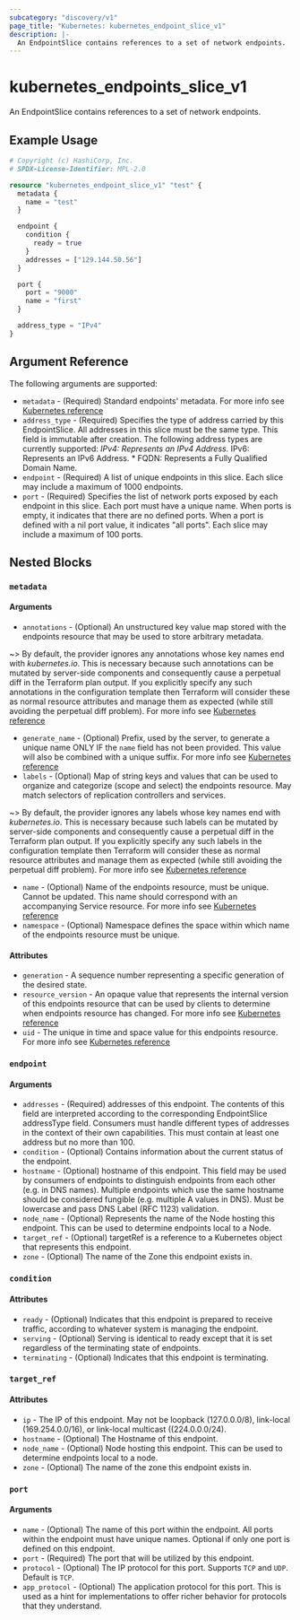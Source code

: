 ```yaml
---
subcategory: "discovery/v1"
page_title: "Kubernetes: kubernetes_endpoint_slice_v1"
description: |-
  An EndpointSlice contains references to a set of network endpoints.
---
```


# kubernetes_endpoints_slice_v1

An EndpointSlice contains references to a set of network endpoints.

## Example Usage

```terraform
# Copyright (c) HashiCorp, Inc.
# SPDX-License-Identifier: MPL-2.0

resource "kubernetes_endpoint_slice_v1" "test" {
  metadata {
    name = "test"
  }

  endpoint {
    condition {
      ready = true
    }
    addresses = ["129.144.50.56"]
  }

  port {
    port = "9000"
    name = "first"
  }

  address_type = "IPv4"
}
```

## Argument Reference

The following arguments are supported:

* `metadata` - (Required) Standard endpoints' metadata. For more info see [Kubernetes reference](https://github.com/kubernetes/community/blob/master/contributors/devel/sig-architecture/api-conventions.md#metadata)
* `address_type` - (Required) Specifies the type of address carried by this EndpointSlice. All addresses in this slice must be the same type. This field is immutable after creation. The following address types are currently supported: *IPv4: Represents an IPv4 Address.* IPv6: Represents an IPv6 Address. * FQDN: Represents a Fully Qualified Domain Name.
* `endpoint` - (Required) A list of unique endpoints in this slice. Each slice may include a maximum of 1000 endpoints.
* `port` - (Required) Specifies the list of network ports exposed by each endpoint in this slice. Each port must have a unique name. When ports is empty, it indicates that there are no defined ports. When a port is defined with a nil port value, it indicates "all ports". Each slice may include a maximum of 100 ports.

## Nested Blocks

### `metadata`

#### Arguments

* `annotations` - (Optional) An unstructured key value map stored with the endpoints resource that may be used to store arbitrary metadata.

~> By default, the provider ignores any annotations whose key names end with *kubernetes.io*. This is necessary because such annotations can be mutated by server-side components and consequently cause a perpetual diff in the Terraform plan output. If you explicitly specify any such annotations in the configuration template then Terraform will consider these as normal resource attributes and manage them as expected (while still avoiding the perpetual diff problem). For more info see [Kubernetes reference](https://kubernetes.io/docs/concepts/overview/working-with-objects/annotations/)

* `generate_name` - (Optional) Prefix, used by the server, to generate a unique name ONLY IF the `name` field has not been provided. This value will also be combined with a unique suffix. For more info see [Kubernetes reference](https://github.com/kubernetes/community/blob/master/contributors/devel/sig-architecture/api-conventions.md#idempotency)
* `labels` - (Optional) Map of string keys and values that can be used to organize and categorize (scope and select) the endpoints resource. May match selectors of replication controllers and services.

~> By default, the provider ignores any labels whose key names end with *kubernetes.io*. This is necessary because such labels can be mutated by server-side components and consequently cause a perpetual diff in the Terraform plan output. If you explicitly specify any such labels in the configuration template then Terraform will consider these as normal resource attributes and manage them as expected (while still avoiding the perpetual diff problem). For more info see [Kubernetes reference](https://kubernetes.io/docs/concepts/overview/working-with-objects/labels/)

* `name` - (Optional) Name of the endpoints resource, must be unique. Cannot be updated. This name should correspond with an accompanying Service resource. For more info see [Kubernetes reference](https://kubernetes.io/docs/concepts/overview/working-with-objects/names/#names)
* `namespace` - (Optional) Namespace defines the space within which name of the endpoints resource must be unique.

#### Attributes

* `generation` - A sequence number representing a specific generation of the desired state.
* `resource_version` - An opaque value that represents the internal version of this endpoints resource that can be used by clients to determine when endpoints resource has changed. For more info see [Kubernetes reference](https://github.com/kubernetes/community/blob/master/contributors/devel/sig-architecture/api-conventions.md#concurrency-control-and-consistency)
* `uid` - The unique in time and space value for this endpoints resource. For more info see [Kubernetes reference](https://kubernetes.io/docs/concepts/overview/working-with-objects/names/#uids)

### `endpoint`

#### Arguments

* `addresses` - (Required) addresses of this endpoint. The contents of this field are interpreted according to the corresponding EndpointSlice addressType field. Consumers must handle different types of addresses in the context of their own capabilities. This must contain at least one address but no more than 100.
* `condition` - (Optional) Contains information about the current status of the endpoint.
* `hostname` - (Optional) hostname of this endpoint. This field may be used by consumers of endpoints to distinguish endpoints from each other (e.g. in DNS names). Multiple endpoints which use the same hostname should be considered fungible (e.g. multiple A values in DNS). Must be lowercase and pass DNS Label (RFC 1123) validation.
* `node_name` - (Optional) Represents the name of the Node hosting this endpoint. This can be used to determine endpoints local to a Node.
* `target_ref` - (Optional) targetRef is a reference to a Kubernetes object that represents this endpoint.
* `zone` - (Optional) The name of the Zone this endpoint exists in.

### `condition`

#### Attributes

* `ready` - (Optional) Indicates that this endpoint is prepared to receive traffic, according to whatever system is managing the endpoint.
* `serving` - (Optional) Serving is identical to ready except that it is set regardless of the terminating state of endpoints.
* `terminating` - (Optional) Indicates that this endpoint is terminating.

### `target_ref`

#### Attributes

* `ip` - The IP of this endpoint. May not be loopback (127.0.0.0/8), link-local (169.254.0.0/16), or link-local multicast ((224.0.0.0/24).
* `hostname` - (Optional) The Hostname of this endpoint.
* `node_name` - (Optional) Node hosting this endpoint. This can be used to determine endpoints local to a node.
* `zone` - (Optional) The name of the zone this endpoint exists in.

### `port`

#### Arguments

* `name` - (Optional) The name of this port within the endpoint. All ports within the endpoint must have unique names. Optional if only one port is defined on this endpoint.
* `port` - (Required) The port that will be utilized by this endpoint.
* `protocol` - (Optional) The IP protocol for this port. Supports `TCP` and `UDP`. Default is `TCP`.
* `app_protocol` - (Optional) The application protocol for this port. This is used as a hint for implementations to offer richer behavior for protocols that they understand.
